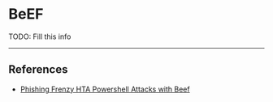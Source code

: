 # BeEF

TODO: Fill this info

---
## References

- [Phishing Frenzy HTA Powershell Attacks with Beef](https://www.pentestgeek.com/phishing/phishing-frenzy-hta-powershell-attacks-with-beef)